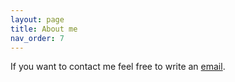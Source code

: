```yaml
---
layout: page
title: About me
nav_order: 7
---
```


If you want to contact me feel free to write an <a href="mailto:{{ site.email | encode_email }}" title="Contact me">email</a>.
